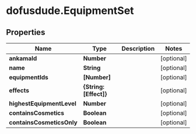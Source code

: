 # dofusdude.EquipmentSet

## Properties

Name | Type | Description | Notes
------------ | ------------- | ------------- | -------------
**ankamaId** | **Number** |  | [optional] 
**name** | **String** |  | [optional] 
**equipmentIds** | **[Number]** |  | [optional] 
**effects** | **{String: [Effect]}** |  | [optional] 
**highestEquipmentLevel** | **Number** |  | [optional] 
**containsCosmetics** | **Boolean** |  | [optional] 
**containsCosmeticsOnly** | **Boolean** |  | [optional] 


